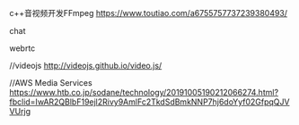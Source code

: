 c++音视频开发FFmpeg
https://www.toutiao.com/a6755757737239380493/


chat


webrtc

//videojs
http://videojs.github.io/video.js/

//AWS Media Services
https://www.htb.co.jp/sodane/technology/20191005190212066274.html?fbclid=IwAR2QBlbF19ejl2Rivy9AmlFc2TkdSdBmkNNP7hj6doYyf02GfpqQJVVUrjg

